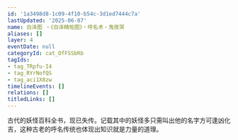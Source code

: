 ```yaml
---
id: '1a3498d8-1c09-4f10-b54c-3d1ed7444c7a'
lastUpdated: '2025-06-07'
name: 白泽图 ・《白泽精恠图》・呼名术・鬼夜哭
aliases: []
layer: 4
eventDate: null
categoryId: cat_OfFSSbRb
tagIds:
- tag_TRpfu-I4
- tag_RYrNofQS
- tag_aci1X8zw
timelineEvents: []
relations: []
titledLinks: []
---
```

古代的妖怪百科全书，现已失传。记载其中的妖怪多只需叫出他的名字方可逢凶化吉，这种古老的呼名传统也体现出知识就是力量的道理。
